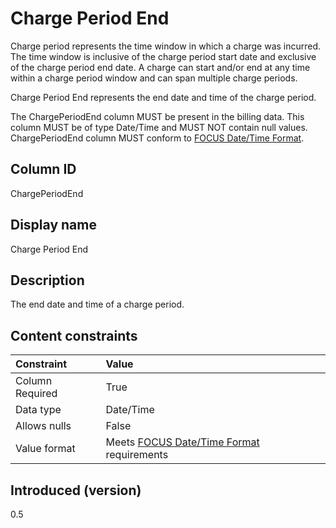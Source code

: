 # Charge Period End

Charge period represents the time window in which a charge was incurred. The time window is inclusive of the charge period start date and exclusive of the charge period end date. A charge can start and/or end at any time within a charge period window and can span multiple charge periods.

Charge Period End represents the end date and time of the charge period.

The ChargePeriodEnd column MUST be present in the billing data. This column MUST be of type Date/Time and MUST NOT contain null values. ChargePeriodEnd column MUST conform to [FOCUS Date/Time Format](#date/timeformat).

## Column ID

ChargePeriodEnd

## Display name

Charge Period End

## Description

The end date and time of a charge period.

## Content constraints

| Constraint      | Value                                                         |
|:----------------|:--------------------------------------------------------------|
| Column Required | True                                                          |
| Data type       | Date/Time                                                     |
| Allows nulls    | False                                                         |
| Value format    | Meets [FOCUS Date/Time Format](#date/timeformat) requirements |

## Introduced (version)

0.5

